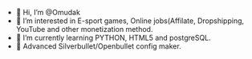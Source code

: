 - 👋 Hi, I’m @Omudak
- 👀 I’m interested in E-sport games, Online jobs(Affilate, Dropshipping, YouTube and other monetization method.
- 🌱 I’m currently learning PYTHON, HTML5 and postgreSQL.
- 🦾 Advanced Silverbullet/Openbullet config maker.


